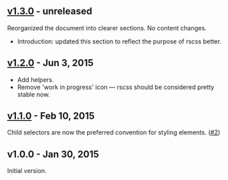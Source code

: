 ## [v1.3.0] - unreleased

Reorganized the document into clearer sections. No content changes.

* Introduction: updated this section to reflect the purpose of rscss better.

## [v1.2.0] - Jun  3, 2015

* Add helpers.
* Remove 'work in progress' icon — rscss should be considered pretty stable now.

## [v1.1.0] - Feb 10, 2015

Child selectors are now the preferred convention for styling elements. ([#2])

## v1.0.0 - Jan 30, 2015

Initial version.

[#2]: https://github.com/rstacruz/rscss/issues/2
[v1.1.0]: https://github.com/rstacruz/rscss/compare/v1.0.0...v1.1.0
[v1.2.0]: https://github.com/rstacruz/rscss/compare/v1.1.0...v1.2.0
[v1.3.0]: https://github.com/rstacruz/rscss/compare/v.1.2.0...v1.3.0
